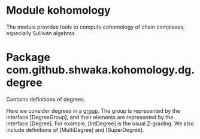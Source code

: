 # Module kohomology
The module provides tools to compute cohomology of chain complexes, especially Sullivan algebras.

# Package com.github.shwaka.kohomology.dg.degree
Contains definitions of degrees.

Here we consider degrees in a [group](https://en.wikipedia.org/wiki/Group_%28mathematics%29).
The group is represented by the interface [DegreeGroup],
and their elements are represented by the interface [Degree].
For example, [IntDegree] is the usual Z-grading.
We also include definitions of [MultiDegree] and [SuperDegree].
